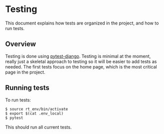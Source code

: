 Testing
===

This document explains how tests are organized in the project, and how to run tests.

## Overview

Testing is done using [pytest-django](). Testing is minimal at the moment, really just a skeletal approach to testing so it will be easier to add tests as needed. The first tests focus on the home page, which is the most critical page in the project.

## Running tests

To run tests:

```
$ source rt_env/bin/activate
$ export $(cat .env_local)
$ pytest
```

This should run all current tests.

